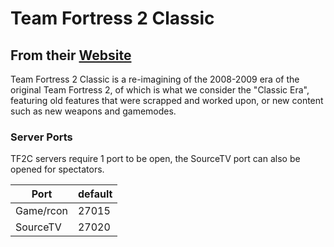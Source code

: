 # Team Fortress 2 Classic

## From their [Website](https://tf2classic.com)

Team Fortress 2 Classic is a re-imagining of the 2008-2009 era of the original Team Fortress 2, of which is what we consider the "Classic Era", featuring old features that were scrapped and worked upon, or new content such as new weapons and gamemodes.

### Server Ports
TF2C servers require 1 port to be open, the SourceTV port can also be opened for spectators.

| Port      | default |
|-----------|---------|
| Game/rcon | 27015   |
| SourceTV  | 27020   |
